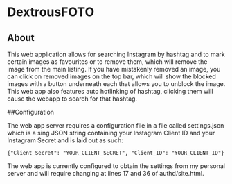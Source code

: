 # DextrousFOTO


## About

This web application allows for searching Instagram by hashtag and to mark certain images as favourites or to remove them, which will remove the image from the main listing. If you have mistakenly removed an image, you can click on removed images on the top bar, which will show the blocked images with a button underneath each that allows you to unblock the image. This web app also features auto hotlinking of hashtag, clicking them will cause the webapp to search for that hashtag.

##Configuration

The web app server requires a configuration file in a file called settings.json which is a sing JSON string containing your Instagram Client ID and your Instagram Secret and is laid out as such:

```
{"Client_Secret": "YOUR_CLIENT_SECRET", "Client_ID": "YOUR_CLIENT_ID"}
```

The web app is currently configured to obtain the settings from my personal server and will require changing at lines 17 and 36 of authd/site.html.